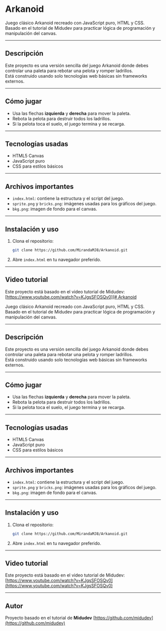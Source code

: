 # Arkanoid

Juego clásico Arkanoid recreado con JavaScript puro, HTML y CSS.  
Basado en el tutorial de Midudev para practicar lógica de programación y manipulación del canvas.

---

## Descripción

Este proyecto es una versión sencilla del juego Arkanoid donde debes controlar una paleta para rebotar una pelota y romper ladrillos.  
Está construido usando solo tecnologías web básicas sin frameworks externos.

---

## Cómo jugar

- Usa las flechas **izquierda** y **derecha** para mover la paleta.
- Rebota la pelota para destruir todos los ladrillos.
- Si la pelota toca el suelo, el juego termina y se recarga.

---

## Tecnologías usadas

- HTML5 Canvas
- JavaScript puro
- CSS para estilos básicos

---

## Archivos importantes

- `index.html`: contiene la estructura y el script del juego.
- `sprite.png` y `bricks.png`: imágenes usadas para los gráficos del juego.
- `bkg.png`: imagen de fondo para el canvas.

---

## Instalación y uso

1. Clona el repositorio:
    ```bash
    git clone https://github.com/MirandaMJ8/Arkanoid.git
    ```

2. Abre `index.html` en tu navegador preferido.

---

## Video tutorial

Este proyecto está basado en el video tutorial de Midudev:  
[[https://www.youtube.com/watch?v=KJgsSFOSQv0](# Arkanoid](https://youtu.be/b6du6MvQmuQ?si=VCCiR9DqEjTtKoYb)

Juego clásico Arkanoid recreado con JavaScript puro, HTML y CSS.  
Basado en el tutorial de Midudev para practicar lógica de programación y manipulación del canvas.

---

## Descripción

Este proyecto es una versión sencilla del juego Arkanoid donde debes controlar una paleta para rebotar una pelota y romper ladrillos.  
Está construido usando solo tecnologías web básicas sin frameworks externos.

---

## Cómo jugar

- Usa las flechas **izquierda** y **derecha** para mover la paleta.
- Rebota la pelota para destruir todos los ladrillos.
- Si la pelota toca el suelo, el juego termina y se recarga.

---

## Tecnologías usadas

- HTML5 Canvas
- JavaScript puro
- CSS para estilos básicos

---

## Archivos importantes

- `index.html`: contiene la estructura y el script del juego.
- `sprite.png` y `bricks.png`: imágenes usadas para los gráficos del juego.
- `bkg.png`: imagen de fondo para el canvas.

---

## Instalación y uso

1. Clona el repositorio:
    ```bash
    git clone https://github.com/MirandaMJ8/Arkanoid.git
    ```

2. Abre `index.html` en tu navegador preferido.

---

## Video tutorial

Este proyecto está basado en el video tutorial de Midudev:  
[https://www.youtube.com/watch?v=KJgsSFOSQv0](https://www.youtube.com/watch?v=KJgsSFOSQv0)

---

## Autor

Proyecto basado en el tutorial de **Midudev**  [https://github.com/midudev](https://github.com/midudev)
